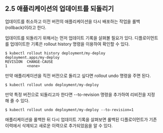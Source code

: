 ## 2.5 애플리케이션의 업데이트를 되돌리기

업데이트를 취소하고 이전 버전의 애플리케이션을 다시 배포하는 작업을 롤백(rollback)이라고 한다.

업데이트를 되돌리기 위해서는 먼저 업데이트 기록을 살펴볼 필요가 있다. 디플로이먼트를 업데이트한 기록은 rollout history 명령을 이용하여 확인할 수 있다.
```
$ kubectl rollout history deployment/my-deploy
deployment.apps/my-deploy 
REVISION  CHANGE-CAUSE
1         <none>
```

만약 애플리케이션을 직전 버전으로 돌리고 싶다면 rollout undo 명령을 주면 된다.
```
$ kubectl rollout undo deployment/my-deploy
```

만약 특정 버전으로 되돌리고자 한다면 --to-revision 명령을 추가하여 리비전을 지정해 줄 수 있다.

```
$ kubectl rollout undo deployment/my-deploy --to-revision=1
```

애플리케이션을 롤백한 뒤 다시 업데이트 기록을 살펴보면 롤백된 디플로이먼트가 기존 이력에서 삭제되고 새로운 이력으로 추가되었음을 알 수 있다.
